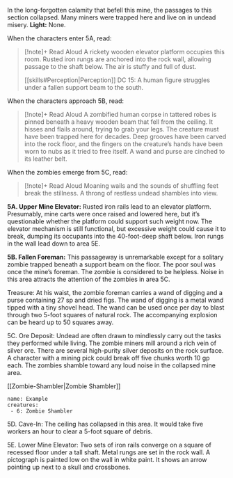 In the long-forgotten calamity that befell this mine, the passages to this section collapsed. Many miners were trapped here and live on in undead misery. 
**Light:** None.  

When the characters enter 5A, read: 

> [!note]+ Read Aloud
> A rickety wooden elevator platform occupies this room. Rusted iron rungs are anchored into the rock wall, allowing passage to the shaft below. The air is stuffy and full of dust. 
> 
> [[skills#Perception|Perception]] DC 15: A human figure struggles under a fallen support beam to the south. 

When the characters approach 5B, read: 

> [!note]+ Read Aloud
> A zombified human corpse in tattered robes is pinned beneath a heavy wooden beam that fell from the ceiling. It hisses and flails around, trying to grab your legs. The creature must have been trapped here for decades. Deep grooves have been carved into the rock floor, and the fingers on the creature’s hands have been worn to nubs as it tried to free itself. A wand and purse are cinched to its leather belt. 

When the zombies emerge from 5C, read: 

> [!note]+ Read Aloud
> Moaning wails and the sounds of shuffling feet break the stillness. A throng of restless undead shambles into view. 

**5A. Upper Mine Elevator:** Rusted iron rails lead to an elevator platform. Presumably, mine carts were once raised and lowered here, but it’s questionable whether the platform could support such weight now. The elevator mechanism is still functional, but excessive weight could cause it to break, dumping its occupants into the 40-foot-deep shaft below. Iron rungs in the wall lead down to area 5E. 

**5B. Fallen Foreman:** This passageway is unremarkable except for a solitary zombie trapped beneath a support beam on the floor. The poor soul was once the mine’s foreman. The zombie is considered to be helpless. Noise in this area attracts the attention of the zombies in area 5C. 

Treasure: At his waist, the zombie foreman carries a wand of digging and a purse containing 27 sp and dried figs. The wand of digging is a metal wand tipped with a tiny shovel head. The wand can be used once per day to blast through two 5-foot squares of natural rock. The accompanying explosion can be heard up to 50 squares away. 

5C. Ore Deposit: Undead are often drawn to mindlessly carry out the tasks they performed while living. The zombie miners mill around a rich vein of silver ore. There are several high-purity silver deposits on the rock surface. A character with a mining pick could break off five chunks worth 10 gp each. The zombies shamble toward any loud noise in the collapsed mine area. 

[[Zombie-Shambler|Zombie Shambler]]

```encounter
name: Example
creatures:
 - 6: Zombie Shambler
```

5D. Cave-In: The ceiling has collapsed in this area. It would take five workers an hour to clear a 5-foot square of debris.

5E. Lower Mine Elevator: Two sets of iron rails converge on a square of recessed floor under a tall shaft. Metal rungs are set in the rock wall. A pictograph is painted low on the wall in white paint. It shows an arrow pointing up next to a skull and crossbones.


